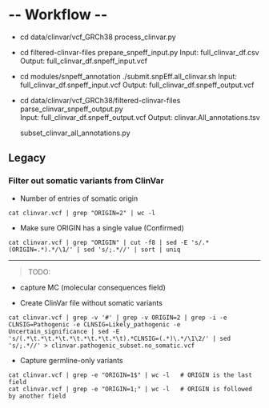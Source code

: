 # -- Workflow --
- cd data/clinvar/vcf_GRCh38
  process_clinvar.py  


- cd filtered-clinvar-files
  prepare_snpeff_input.py 
	Input: full_clinvar_df.csv
	Output: full_clinvar_df.snpeff_input.vcf


- cd modules/snpeff_annotation
	./submit.snpEff.all_clinvar.sh
	Input: full_clinvar_df.snpeff_input.vcf
	Output: full_clinvar_df.snpeff_output.vcf


- cd data/clinvar/vcf_GRCh38/filtered-clinvar-files
  parse_clinvar_snpeff_output.py  
	Input: full_clinvar_df.snpeff_output.vcf
	Output: clinvar.All_annotations.tsv


  subset_clinvar_all_annotations.py





## Legacy
### Filter out somatic variants from ClinVar

- Number of entries of somatic origin
```
cat clinvar.vcf | grep "ORIGIN=2" | wc -l
```

- Make sure ORIGIN has a single value (Confirmed)
```
cat clinvar.vcf | grep "ORIGIN" | cut -f8 | sed -E 's/.*(ORIGIN=.*).*/\1/' | sed 's/;.*//' | sort | uniq
```


-------------------------------------------------

> TODO: 
- capture MC (molecular consequences field)




- Create ClinVar file without somatic variants
```
cat clinvar.vcf | grep -v '#' | grep -v ORIGIN=2 | grep -i -e CLNSIG=Pathogenic -e CLNSIG=Likely_pathogenic -e Uncertain_significance | sed -E 's/(.*\t.*\t.*\t.*\t.*\t.*\t.*\t).*CLNSIG=(.*)\.*/\1\2/' | sed 's/;.*//' > clinvar.pathogenic_subset.no_somatic.vcf
```

- Capture germline-only variants
```
cat clinvar.vcf | grep -e "ORIGIN=1$" | wc -l   # ORIGIN is the last field
cat clinvar.vcf | grep -e "ORIGIN=1;" | wc -l	# ORIGIN is followed by another field
```

